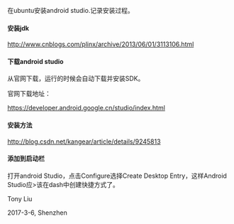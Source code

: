 在ubuntu安装android studio.记录安装过程。 

#### 安装jdk 

http://www.cnblogs.com/plinx/archive/2013/06/01/3113106.html

#### 下载android studio

从官网下载，运行的时候会自动下载并安装SDK。

官网下载地址：

https://developer.android.google.cn/studio/index.html

#### 安装方法

http://blog.csdn.net/kangear/article/details/9245813

#### 添加到启动栏

打开android Studio，点击Configure选择Create Desktop Entry，这样Android Studio应>该在dash中创建快捷方式了。 

Tony Liu

2017-3-6, Shenzhen